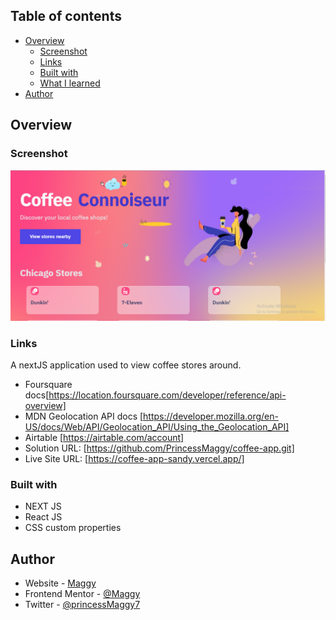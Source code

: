 ## Table of contents

- [Overview](#overview)
  - [Screenshot](#screenshot)
  - [Links](#links)
  - [Built with](#built-with)
  - [What I learned](#what-i-learned)
- [Author](#author)

## Overview

### Screenshot

![screenshot](./Screenshot.png)

### Links
A nextJS application used to view coffee stores around.

- Foursquare docs[https://location.foursquare.com/developer/reference/api-overview]
- MDN Geolocation API docs [https://developer.mozilla.org/en-US/docs/Web/API/Geolocation_API/Using_the_Geolocation_API]
- Airtable [https://airtable.com/account]
- Solution URL: [https://github.com/PrincessMaggy/coffee-app.git]
- Live Site URL: [https://coffee-app-sandy.vercel.app/]

### Built with

- NEXT JS 
- React JS
- CSS custom properties

## Author

- Website - [Maggy](https://princessmaggy.github.io/My-Portfolio/)
- Frontend Mentor - [@Maggy](https://www.frontendmentor.io/profile/princessmaggy)
- Twitter - [@princessMaggy7](https://www.twitter.com/princessMaggy7)
